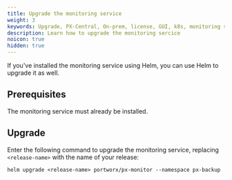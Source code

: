 ```yaml
---
title: Upgrade the monitoring service
weight: 3
keywords: Upgrade, PX-Central, On-prem, license, GUI, k8s, monitoring service
description: Learn how to upgrade the monitoring sercice
noicon: true
hidden: true
---
```


If you've installed the monitoring service using Helm, you can use Helm to upgrade it as well.

## Prerequisites

The monitoring service must already be installed.

## Upgrade

Enter the following command to upgrade the monitoring service, replacing `<release-name>` with the name of your release:

```text
helm upgrade <release-name> portworx/px-monitor --namespace px-backup
```

